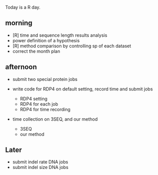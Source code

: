 Today is a R day. 


## morning
- [R] time and sequence length results analysis
- power definition of a hypothesis
- [R] method comparison by controlling sp of each dataset  
- correct the month plan


## afternoon
- submit two special protein jobs
- write code for RDP4 on default setting, record time and submit jobs
  + RDP4 setting
  + RDP4 for each job
  + RDP4 for time recording


- time collection on 3SEQ, and our method
  - 3SEQ
  - our method


## Later
- submit indel rate DNA jobs 
- submit indel size DNA jobs



